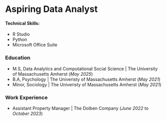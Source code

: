 # Aspiring Data Analyst

#### Technical Skills: 
- R Studio
- Python
- Microsoft Office Suite 

### Education 
- M.S, Data Analytics and Computational Social Science | The University of Massachusetts Amherst (_May 2025_)
- B.A, Psychology | The Univeristy of Massachusetts Amherst (_May 2021_)
- Minor, Sociology | The Univeristy of Massachusetts Amherst (_May 2021_)
 
### Work Experience 
- Assistant Property Manager | The Dolben Company (_June 2022_ to _October 2023_)

